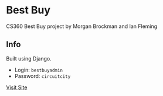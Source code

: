 # Best Buy

CS360 Best Buy project by Morgan Brockman and Ian Fleming

## Info

Built using Django.

* Login: `bestbuyadmin`
* Password: `circuitcity`

[Visit Site](http://bestbuy.jake.dog:4230/)
